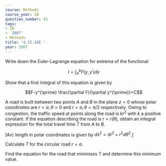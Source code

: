 ```yaml
---
course: Methods
course_year: IB
question_number: 43
tags:
- IB
- '2007'
- Methods
title: '4.II.16E '
year: 2007
---
```



Write down the Euler-Lagrange equation for extrema of the functional

$$I=\int_{a}^{b} F\left(y, y^{\prime}\right) d x$$

Show that a first integral of this equation is given by

$$F-y^{\prime} \frac{\partial F}{\partial y^{\prime}}=C$$

A road is built between two points $A$ and $B$ in the plane $z=0$ whose polar coordinates are $r=a, \theta=0$ and $r=a, \theta=\pi / 2$ respectively. Owing to congestion, the traffic speed at points along the road is $k r^{2}$ with $k$ a positive constant. If the equation describing the road is $r=r(\theta)$, obtain an integral expression for the total travel time $T$ from $A$ to $B$.

[Arc length in polar coordinates is given by $d s^{2}=d r^{2}+r^{2} d \theta^{2}$.]

Calculate $T$ for the circular road $r=a$.

Find the equation for the road that minimises $T$ and determine this minimum value.